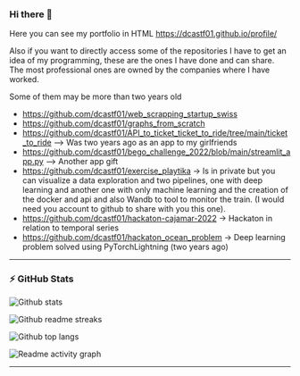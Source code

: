 ### Hi there 👋


Here you can see my portfolio in HTML https://dcastf01.github.io/profile/


Also if you want to directly access some of the repositories I have to get an idea of my programming, these are the ones I have done and can share. The most professional ones are owned by the companies where I have worked.


Some of them may be more than two years old

* https://github.com/dcastf01/web_scrapping_startup_swiss
* https://github.com/dcastf01/graphs_from_scratch
* https://github.com/dcastf01/API_to_ticket_ticket_to_ride/tree/main/ticket_to_ride --> Was two years ago as an app to my girlfriends
* https://github.com/dcastf01/bego_challenge_2022/blob/main/streamlit_app.py --> Another app gift
* https://github.com/dcastf01/exercise_playtika -> Is in private but you can visualize a data exploration and two pipelines, one with deep learning and another one with only machine learning and the creation of the docker and api and also Wandb to tool to monitor the train. (I would need you account to github to share with you this one). 
* https://github.com/dcastf01/hackaton-cajamar-2022 -> Hackaton in relation to temporal series
* https://github.com/dcastf01/hackaton_ocean_problem -> Deep learning problem solved using PyTorchLightning (two years ago)
---

### ⚡ GitHub Stats

![Github stats](https://readme-stats.warengonzaga.com/api?username=dcastf01&theme=onedark&hide_border=true&include_all_commits=false&count_private=false&border_radius=10)

![Github readme streaks](https://github-readme-streak-stats.herokuapp.com/?user=dcastf01&theme=onedark&hide_border=true&border_radius=10)

![Github top langs](https://readme-stats.warengonzaga.com/api/top-langs/?username=dcastf01&theme=onedark&include_all_commits=false&count_private=false&layout=compact&langs_count=10&border_radius=10&hide_border=true&hide=html,css)

![Readme activity graph](https://github-readme-activity-graph.cyclic.app/graph?username=dcastf01&theme=one-dark&area=true&hide_border=true&radius=10)

---
<!--
**dcastf01/dcastf01** is a ✨ _special_ ✨ repository because its `README.md` (this file) appears on your GitHub profile.

Here are some ideas to get you started:

- 🔭 I’m currently working on ...
- 🌱 I’m currently learning ...
- 👯 I’m looking to collaborate on ...
- 🤔 I’m looking for help with ...
- 💬 Ask me about ...
- 📫 How to reach me: ...
- 😄 Pronouns: ...
- ⚡ Fun fact: ...
-->
